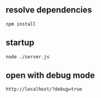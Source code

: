 ## resolve dependencies
    npm install
    
## startup
    node ./server.js

## open with debug mode
    http://localhost/?debug=true